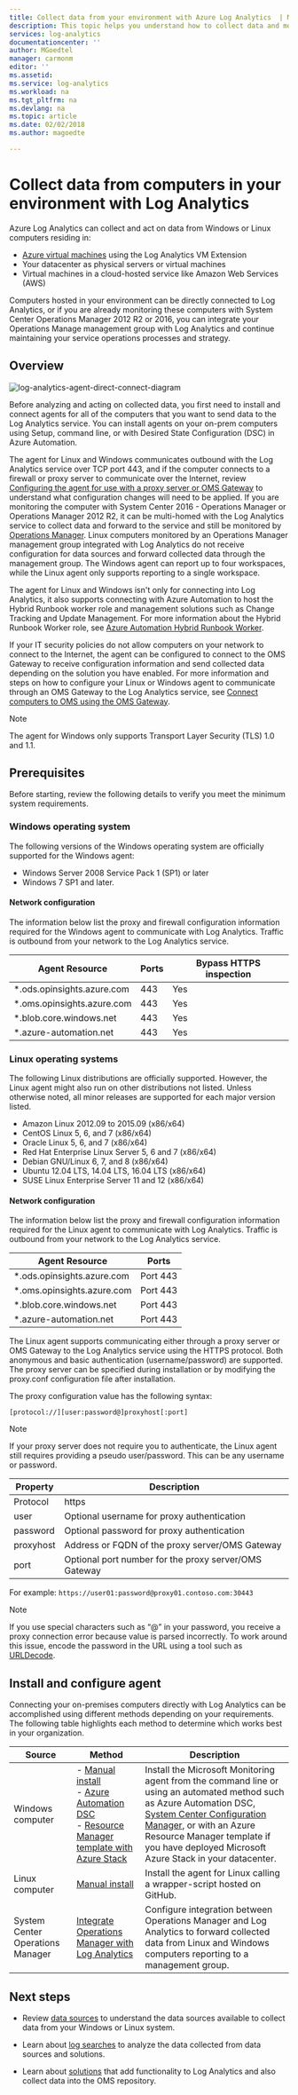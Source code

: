 ```yaml
---
title: Collect data from your environment with Azure Log Analytics  | Microsoft Docs
description: This topic helps you understand how to collect data and monitor computers hosted in your on-premises or other cloud environment with Log Analytics.
services: log-analytics
documentationcenter: ''
author: MGoedtel
manager: carmonm
editor: ''
ms.assetid: 
ms.service: log-analytics
ms.workload: na
ms.tgt_pltfrm: na
ms.devlang: na
ms.topic: article
ms.date: 02/02/2018
ms.author: magoedte

---
```

# Collect data from computers in your environment with Log Analytics

Azure Log Analytics can collect and act on data from Windows or Linux computers residing in:

* [Azure virtual machines](log-analytics-quick-collect-azurevm.md) using the Log Analytics VM Extension 
* Your datacenter as physical servers or virtual machines
* Virtual machines in a cloud-hosted service like Amazon Web Services (AWS)

Computers hosted in your environment can be directly connected to Log Analytics, or if you are already monitoring these computers with System Center Operations Manager 2012 R2 or 2016, you can integrate your Operations Manage management group with Log Analytics and continue maintaining your service operations processes and strategy.  

## Overview

![log-analytics-agent-direct-connect-diagram](media/log-analytics-concept-hybrid/log-analytics-on-prem-comms.png)

Before analyzing and acting on collected data, you first need to install and connect agents for all of the computers that you want to send data to the Log Analytics service. You can install agents on your on-prem computers using Setup, command line, or with Desired State Configuration (DSC) in Azure Automation. 

The agent for Linux and Windows communicates outbound with the Log Analytics service over TCP port 443, and if the computer connects to a firewall or proxy server to communicate over the Internet, review [Configuring the agent for use with a proxy server or OMS Gateway](#configuring-the-agent-for-use-with-a-proxy-server-or-oms-gateway) to understand what configuration changes will need to be applied. If you are monitoring the computer with System Center 2016 - Operations Manager or Operations Manager 2012 R2, it can be multi-homed with the Log Analytics service to collect data and forward to the service and still be monitored by [Operations Manager](log-analytics-om-agents.md). Linux computers monitored by an Operations Manager management group integrated with Log Analytics do not receive configuration for data sources and forward collected data through the management group. The Windows agent can report up to four workspaces, while the Linux agent only supports reporting to a single workspace.  

The agent for Linux and Windows isn't only for connecting into Log Analytics, it also supports connecting with Azure Automation to host the Hybrid Runbook worker role and management solutions such as Change Tracking and Update Management.  For more information about the Hybrid Runbook Worker role, see [Azure Automation Hybrid Runbook Worker](../automation/automation-offering-get-started.md#automation-architecture-overview).  

If your IT security policies do not allow computers on your network to connect to the Internet, the agent can be configured to connect to the OMS Gateway to receive configuration information and send collected data depending on the solution you have enabled. For more information and steps on how to configure your Linux or Windows agent to communicate through an OMS Gateway to the Log Analytics service, see [Connect computers to OMS using the OMS Gateway](log-analytics-oms-gateway.md). 

> [!NOTE]
> The agent for Windows only supports Transport Layer Security (TLS) 1.0 and 1.1.  
> 

## Prerequisites
Before starting, review the following details to verify you meet the minimum system requirements.

### Windows operating system
The following versions of the Windows operating system are officially supported for the Windows agent:

* Windows Server 2008 Service Pack 1 (SP1) or later
* Windows 7 SP1 and later.

#### Network configuration
The information below list the proxy and firewall configuration information required for the  Windows agent to communicate with Log Analytics. Traffic is outbound from your network to the Log Analytics service. 

| Agent Resource | Ports | Bypass HTTPS inspection|
|----------------|-------|------------------------|
|*.ods.opinsights.azure.com |443 | Yes |
|*.oms.opinsights.azure.com | 443 | Yes | 
|*.blob.core.windows.net | 443 | Yes | 
|*.azure-automation.net | 443 | Yes | 

### Linux operating systems
The following Linux distributions are officially supported.  However, the Linux agent might also run on other distributions not listed.  Unless otherwise noted, all minor releases are supported for each major version listed.  

* Amazon Linux 2012.09 to 2015.09 (x86/x64)
* CentOS Linux 5, 6, and 7 (x86/x64)  
* Oracle Linux 5, 6, and 7 (x86/x64) 
* Red Hat Enterprise Linux Server 5, 6 and 7 (x86/x64)
* Debian GNU/Linux 6, 7, and 8 (x86/x64)
* Ubuntu 12.04 LTS, 14.04 LTS, 16.04 LTS (x86/x64)
* SUSE Linux Enterprise Server 11 and 12 (x86/x64)

#### Network configuration
The information below list the proxy and firewall configuration information required for the Linux agent to communicate with Log Analytics. Traffic is outbound from your network to the Log Analytics service. 

|Agent Resource| Ports |  
|------|---------|  
|*.ods.opinsights.azure.com | Port 443|   
|*.oms.opinsights.azure.com | Port 443|   
|*.blob.core.windows.net | Port 443|   
|*.azure-automation.net | Port 443|  

The Linux agent supports communicating either through a proxy server or OMS Gateway to the Log Analytics service using the HTTPS protocol.  Both anonymous and basic authentication (username/password) are supported.  The proxy server can be specified during installation or by modifying the proxy.conf configuration file after installation.  

The proxy configuration value has the following syntax:

`[protocol://][user:password@]proxyhost[:port]`

> [!NOTE]
> If your proxy server does not require you to authenticate, the Linux agent still requires providing a pseudo user/password. This can be any username or password.

|Property| Description |
|--------|-------------|
|Protocol | https |
|user | Optional username for proxy authentication |
|password | Optional password for proxy authentication |
|proxyhost | Address or FQDN of the proxy server/OMS Gateway |
|port | Optional port number for the proxy server/OMS Gateway |

For example:
`https://user01:password@proxy01.contoso.com:30443`

> [!NOTE]
> If you use special characters such as “@” in your password, you receive a proxy connection error because value is parsed incorrectly.  To work around this issue, encode the password in the URL using a tool such as [URLDecode](https://www.urldecoder.org/).  

## Install and configure agent 
Connecting your on-premises computers directly with Log Analytics can be accomplished using different methods depending on your requirements. The following table highlights each method to determine which works best in your organization.

|Source | Method | Description|
|-------|-------------|-------------|
| Windows computer|- [Manual install](log-analytics-agent-windows.md)<br>- [Azure Automation DSC](log-analytics-agent-windows.md#install-the-agent-using-dsc-in-azure-automation)<br>- [Resource Manager template with Azure Stack](https://github.com/Azure/AzureStack-QuickStart-Templates/tree/master/MicrosoftMonitoringAgent-ext-win) |Install the Microsoft Monitoring agent from the command line or using an automated method such as Azure Automation DSC, [System Center Configuration Manager](https://docs.microsoft.com/sccm/apps/deploy-use/deploy-applications), or with an Azure Resource Manager template if you have deployed Microsoft Azure Stack in your datacenter.| 
|Linux computer| [Manual install](log-analytics-quick-collect-linux-computer.md)|Install the agent for Linux calling a wrapper-script hosted on GitHub. | 
| System Center Operations Manager|[Integrate Operations Manager with Log Analytics](log-analytics-om-agents.md) | Configure integration between Operations Manager and Log Analytics to forward collected data from Linux and Windows computers reporting to a management group.|  

## Next steps

* Review [data sources](log-analytics-data-sources.md) to understand the data sources available to collect data from your Windows or Linux system. 

* Learn about [log searches](log-analytics-log-searches.md) to analyze the data collected from data sources and solutions. 

* Learn about [solutions](log-analytics-add-solutions.md) that add functionality to Log Analytics and also collect data into the OMS repository.